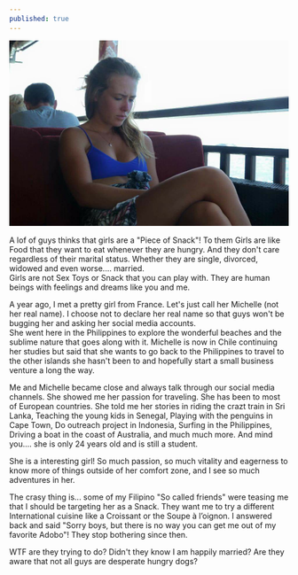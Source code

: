 ```yaml
---
published: true
---
```

![French Toast](/images/Maud.jpg)

A lof of guys thinks that girls are a "Piece of Snack"! To them Girls are like Food that they want to eat whenever they are hungry. And they don't care regardless of their marital status. Whether they are  single, divorced, widowed and even worse.... married.   
Girls are not Sex Toys or Snack that you can play with. They are human beings with feelings and dreams like you and me.

A year ago, I met a pretty girl from France. Let's just call her Michelle (not her real name). I choose not to declare her real name so that guys won't be bugging her and asking her social media accounts.   
She went here in the Philippines to explore the wonderful beaches and the sublime nature that goes along with it.
Michelle is now in Chile continuing her studies but said that she wants to go back to the Philippines to travel to the other islands she hasn't been to and hopefully start a small business venture a long the way.

Me and Michelle became close and always talk through our social media channels. She showed me her passion for traveling. She has been to most of European countries. She told me her stories in riding the crazt train in Sri Lanka, Teaching the young kids in Senegal, Playing with the penguins in Cape Town, Do outreach project in Indonesia, Surfing in the Philippines, Driving a boat in the coast of Australia, and much much more. And mind you.... she is only 24 years old and is still a student. 

She is a interesting girl! So much passion, so much vitality and eagerness to know more of things outside of her comfort zone, and I see so much adventures in her.    

The crasy thing is... some of my Filipino "So called friends" were teasing me that I should be targeting her as a Snack. They want me to try a different International cuisine like a Croissant or 
the Soupe à l’oignon. I answered back and said "Sorry boys, but there is no way you can get me out of  my favorite Adobo"!
They stop bothering since then.

WTF are they trying to do? Didn't they know I am happily married? Are they aware that not all guys are desperate hungry dogs? 



